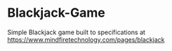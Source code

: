 # Blackjack-Game
Simple Blackjack game built to specifications at https://www.mindfiretechnology.com/pages/blackjack 
